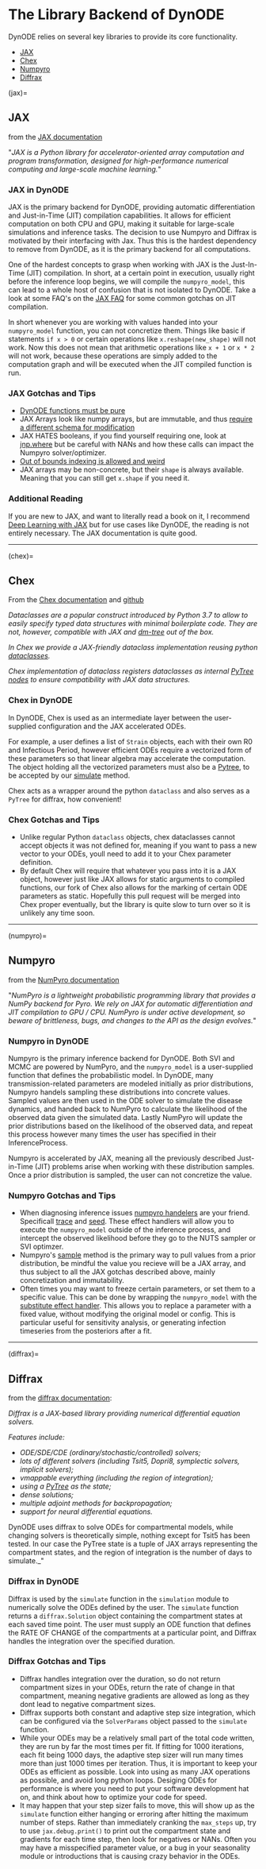 # The Library Backend of DynODE

DynODE relies on several key libraries to provide its core functionality.

- [JAX](#jax)
- [Chex](#chex)
- [Numpyro](#numpyro)
- [Diffrax](#diffrax)

(jax)=
## JAX

from the [JAX documentation](https://jax.readthedocs.io/en/latest/)

"_JAX is a Python library for accelerator-oriented array computation and program transformation, designed for high-performance numerical computing and large-scale machine learning._"

### JAX in DynODE
JAX is the primary backend for DynODE, providing automatic differentiation and Just-in-Time (JIT) compilation capabilities. It allows for efficient computation on both CPU and GPU, making it suitable for large-scale simulations and inference tasks. The decision to use Numpyro and Diffrax is motivated by their interfacing with Jax. Thus this is the hardest dependency to remove from DynODE, as it is the primary backend for all computations.

One of the hardest concepts to grasp when working with JAX is the Just-In-Time (JIT) compilation. In short, at a certain point in execution, usually right before the inference loop begins, we will compile the `numpyro_model`, this can lead to a whole host of confusion that is not isolated to DynODE. Take a look at some FAQ's on the [JAX FAQ](https://jax.readthedocs.io/en/latest/faq.html) for some common gotchas on JIT compilation.

In short whenever you are working with values handed into your `numpyro_model` function, you can not concretize them. Things like basic if statements `if x > 0` or certain operations like `x.reshape(new_shape)` will not work. Now this does not mean that arithmetic operations like `x + 1` or `x * 2` will not work, because these operations are simply added to the computation graph and will be executed when the JIT compiled function is run.

### JAX Gotchas and Tips
- [DynODE functions must be pure](https://docs.jax.dev/en/latest/notebooks/Common_Gotchas_in_JAX.html#pure-functions)
- JAX Arrays look like numpy arrays, but are immutable, and thus [require a different schema for modification](https://docs.jax.dev/en/latest/notebooks/Common_Gotchas_in_JAX.html#in-place-updates)
- JAX HATES booleans, if you find yourself requiring one, look at [jnp.where](https://docs.jax.dev/en/latest/_autosummary/jax.numpy.where.html) but be careful with NANs and how these calls can impact the Numpyro solver/optimizer.
- [Out of bounds indexing is allowed and weird](https://docs.jax.dev/en/latest/notebooks/Common_Gotchas_in_JAX.html#out-of-bounds-indexing)
- JAX arrays may be non-concrete, but their `shape` is always available. Meaning that you can still get `x.shape` if you need it.

### Additional Reading
If you are new to JAX, and want to literally read a book on it, I recommend [Deep Learning with JAX](https://ieeexplore.ieee.org/document/10745362) but for use cases like DynODE, the reading is not entirely necessary. The JAX documentation is quite good.

---
(chex)=
## Chex
From the [Chex documentation](https://chex.readthedocs.io/en/latest/) and [github](https://github.com/google-deepmind/chex)

_Dataclasses are a popular construct introduced by Python 3.7 to allow to easily specify typed data structures with minimal boilerplate code. They are not, however, compatible with JAX and [dm-tree](https://github.com/deepmind/tree) out of the box._

_In Chex we provide a JAX-friendly dataclass implementation reusing python [dataclasses](https://docs.python.org/3/library/dataclasses.html#module-dataclasses)._

_Chex implementation of dataclass registers dataclasses as internal [PyTree nodes](https://jax.readthedocs.io/en/latest/pytrees.html) to ensure compatibility with JAX data structures._

### Chex in DynODE

In DynODE, Chex is used as an intermediate layer between the user-supplied configuration and the JAX accelerated ODEs.

For example, a user defines a list of `Strain` objects, each with their own R0 and Infectious Period, however efficient ODEs require a vectorized form of these parameters so that linear algebra may accelerate the computation. The object holding all the vectorized parameters must also be a [Pytree](https://docs.jax.dev/en/latest/pytrees.html#what-is-a-pytree), to be accepted by our [simulate](https://github.com/CDCgov/DynODE/wiki/simulation#parameters) method.

Chex acts as a wrapper around the python `dataclass` and also serves as a `PyTree` for diffrax, how convenient!

### Chex Gotchas and Tips
- Unlike regular Python `dataclass` objects, chex dataclasses cannot accept objects it was not defined for, meaning if you want to pass a new vector to your ODEs, youll need to add it to your Chex parameter definition.
- By default Chex will require that whatever you pass into it is a JAX object, however just like JAX allows for static arguments to compiled functions, our fork of Chex also allows for the marking of certain ODE parameters as static. Hopefully this pull request will be merged into Chex proper eventually, but the library is quite slow to turn over so it is unlikely any time soon.

---
(numpyro)=
## Numpyro

from the [NumPyro documentation](https://num.pyro.ai/)

"_NumPyro is a lightweight probabilistic programming library that provides a NumPy backend for Pyro. We rely on JAX for automatic differentiation and JIT compilation to GPU / CPU. NumPyro is under active development, so beware of brittleness, bugs, and changes to the API as the design evolves._"

### Numpyro in DynODE
Numpyro is the primary inference backend for DynODE. Both SVI and MCMC are powered by NumPyro, and the `numpyro_model` is a user-supplied function that defines the probabilistic model. In DynODE, many transmission-related parameters are modeled initially as prior distributions, Numpyro handels sampling these distributions into concrete values. Sampled values are then used in the ODE solver to simulate the disease dynamics, and handed back to NumPyro to calculate the likelihood of the observed data given the simulated data. Lastly NumPyro will update the prior distributions based on the likelihood of the observed data, and repeat this process however many times the user has specified in their InferenceProcess.

Numpyro is accelerated by JAX, meaning all the previously described Just-in-Time (JIT) problems arise when working with these distribution samples. Once a prior distribution is sampled, the user can not concretize the value.

### Numpyro Gotchas and Tips

- When diagnosing inference issues [numpyro handelers](https://num.pyro.ai/en/stable/handlers.html) are your friend. Specificall [trace](https://num.pyro.ai/en/stable/handlers.html#trace) and [seed](https://num.pyro.ai/en/stable/handlers.html#seed). These effect handlers will allow you to execute the `numpyro_model` outside of the inference process, and intercept the observed likelihood before they go to the NUTS sampler or SVI optimzer.
- Numpyro's [sample](https://num.pyro.ai/en/stable/primitives.html#sample) method is the primary way to pull values from a prior distribution, be mindful the value you recieve will be a JAX array, and thus subject to all the JAX gotchas described above, mainly concretization and immutability.
- Often times you may want to freeze certain parameters, or set them to a specific value. This can be done by wrapping the `numpyro_model` with the [substitute effect handler](https://num.pyro.ai/en/stable/handlers.html#substitute). This allows you to replace a parameter with a fixed value, without modifying the original model or config. This is particular useful for sensitivity analysis, or generating infection timeseries from the posteriors after a fit.

---
(diffrax)=
## Diffrax

from the [diffrax documentation](https://docs.kidger.site/diffrax/):

_Diffrax is a JAX-based library providing numerical differential equation solvers._

_Features include:_
- _ODE/SDE/CDE (ordinary/stochastic/controlled) solvers;_
- _lots of different solvers (including Tsit5, Dopri8, symplectic solvers, implicit solvers);_
- _vmappable everything (including the region of integration);_
- _using a [PyTree](https://docs.jax.dev/en/latest/pytrees.html) as the state;_
- _dense solutions;_
- _multiple adjoint methods for backpropagation;_
- _support for neural differential equations._


DynODE uses diffrax to solve ODEs for compartmental models, while changing solvers is theoretically simple, nothing except for Tsit5 has been tested. In our case the PyTree state is a tuple of JAX arrays representing the compartment states, and the region of integration is the number of days to simulate._"

### Diffrax in DynODE
Diffrax is used by the `simulate` function in the `simulation` module to numerically solve the ODEs defined by the user. The `simulate` function returns a `diffrax.Solution` object containing the compartment states at each saved time point. The user must supply an ODE function that defines the RATE OF CHANGE of the compartments at a particular point, and Diffrax handles the integration over the specified duration.

### Diffrax Gotchas and Tips
- Diffrax handles integration over the duration, so do not return compartment sizes in your ODEs, return the rate of change in that compartment, meaning negative gradients are allowed as long as they dont lead to negative compartment sizes.
- Diffrax supports both constant and adaptive step size integration, which can be configured via the `SolverParams` object passed to the `simulate` function.
- While your ODEs may be a relatively small part of the total code written, they are run by far the most times per fit. If fitting for 1000 iterations, each fit being 1000 days, the adaptive step sizer will run many times more than just 1000 times per iteration. Thus, it is important to keep your ODEs as efficient as possible. Look into using as many JAX operations as possible, and avoid long python loops. Desiging ODEs for performance is where you need to put your software development hat on, and think about how to optimize your code for speed.
- It may happen that your step sizer fails to move, this will show up as the `simulate` function either hanging or erroring after hitting the maximum number of steps. Rather than immediately cranking the `max_steps` up, try to use `jax.debug.print()` to print out the compartment state and gradients for each time step, then look for negatives or NANs. Often you may have a misspecified parameter value, or a bug in your seasonality module or introductions that is causing crazy behavior in the ODEs.
